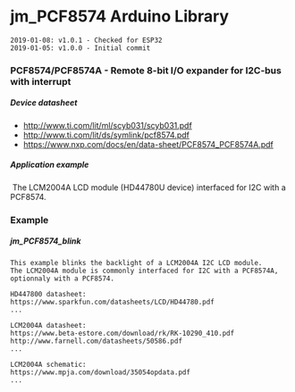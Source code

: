 # jm_PCF8574 Arduino Library

````
2019-01-08: v1.0.1 - Checked for ESP32
2019-01-05: v1.0.0 - Initial commit
````

### PCF8574/PCF8574A - Remote 8-bit I/O expander for I2C-bus with interrupt

##### Device datasheet

- http://www.ti.com/lit/ml/scyb031/scyb031.pdf
- http://www.ti.com/lit/ds/symlink/pcf8574.pdf
- https://www.nxp.com/docs/en/data-sheet/PCF8574_PCF8574A.pdf

##### Application example

​	The LCM2004A LCD module (HD44780U device) interfaced for I2C with a PCF8574.

### Example

##### jm_PCF8574_blink

	This example blinks the backlight of a LCM2004A I2C LCD module.
	The LCM2004A module is commonly interfaced for I2C with a PCF8574A,
	optionnaly with a PCF8574.
	
	HD447800 datasheet:
	https://www.sparkfun.com/datasheets/LCD/HD44780.pdf
	...
	
	LCM2004A datasheet:
	https://www.beta-estore.com/download/rk/RK-10290_410.pdf
	http://www.farnell.com/datasheets/50586.pdf
	...
	
	LCM2004A schematic:
	https://www.mpja.com/download/35054opdata.pdf
	...
